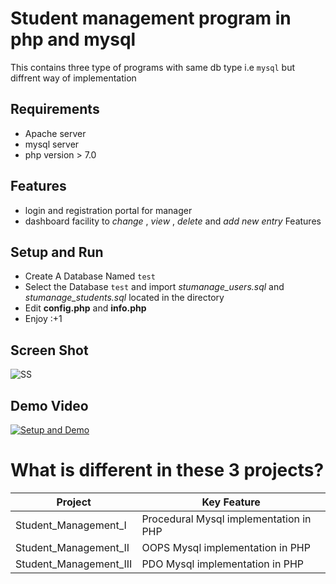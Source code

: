 # Student management program in php and mysql
This contains three type of programs with same db type i.e `mysql` but diffrent way of implementation
## Requirements
* Apache server
* mysql server
* php version > 7.0

## Features
+ login and registration portal for manager
+ dashboard facility to _change_ , _view_ , _delete_ and _add new entry_ Features

## Setup and Run
+ Create A Database Named `test`
+ Select the Database `test` and import _stumanage_users.sql_ and _stumanage_students.sql_ located in the directory
+ Edit **config.php** and **info.php**
+ Enjoy :+1

## Screen Shot
![SS](https://raw.githubusercontent.com/tbhaxor/school_college_projects/master/STUDENT_MANAGEMENT_IN_PHP_MYSQL/PHP_MySQL_-_Student_Management_II/SS.PNG)

## Demo Video
[![Setup and Demo](http://img.youtube.com/vi/xqhnetiqHQY/0.jpg)](http://www.youtube.com/watch?v=xqhnetiqHQY)

# What is different in these 3 projects?
| Project | Key Feature|
|----|---|
|Student_Management_I| Procedural Mysql implementation in PHP |
|Student_Management_II| OOPS Mysql implementation in PHP |
|Student_Management_III| PDO Mysql implementation in PHP |
